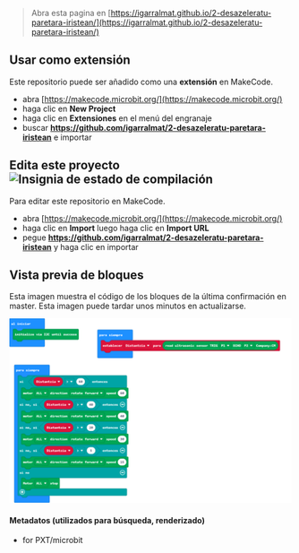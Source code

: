 
> Abra esta pagina en [https://igarralmat.github.io/2-desazeleratu-paretara-iristean/](https://igarralmat.github.io/2-desazeleratu-paretara-iristean/)

## Usar como extensión

Este repositorio puede ser añadido como una **extensión** en MakeCode.

* abra [https://makecode.microbit.org/](https://makecode.microbit.org/)
* haga clic en **New Project**
* haga clic en **Extensiones** en el menú del engranaje
* buscar **https://github.com/igarralmat/2-desazeleratu-paretara-iristean** e importar

## Edita este proyecto ![Insignia de estado de compilación](https://github.com/igarralmat/2-desazeleratu-paretara-iristean/workflows/MakeCode/badge.svg)

Para editar este repositorio en MakeCode.

* abra [https://makecode.microbit.org/](https://makecode.microbit.org/)
* haga clic en **Import** luego haga clic en **Import URL**
* pegue **https://github.com/igarralmat/2-desazeleratu-paretara-iristean** y haga clic en importar

## Vista previa de bloques

Esta imagen muestra el código de los bloques de la última confirmación en master.
Esta imagen puede tardar unos minutos en actualizarse.

![Una vista renderizada de los bloques](https://github.com/igarralmat/2-desazeleratu-paretara-iristean/raw/master/.github/makecode/blocks.png)

#### Metadatos (utilizados para búsqueda, renderizado)

* for PXT/microbit
<script src="https://makecode.com/gh-pages-embed.js"></script><script>makeCodeRender("{{ site.makecode.home_url }}", "{{ site.github.owner_name }}/{{ site.github.repository_name }}");</script>
